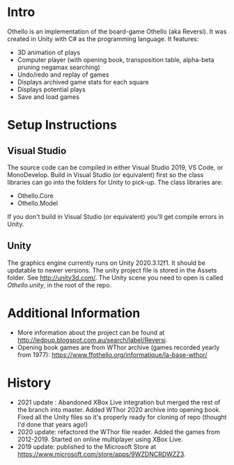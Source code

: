 # Intro

Othello is an implementation of the board-game Othello (aka Reversi). It was created in Unity with C# as the programming language. It features:

* 3D animation of plays
* Computer player (with opening book, transposition table, alpha-beta pruning negamax searching)
* Undo/redo and replay of games
* Displays archived game stats for each square
* Displays potential plays
* Save and load games

# Setup Instructions

## Visual Studio

The source code can be compiled in either Visual Studio 2019, VS Code, or MonoDevelop. Build in Visual Studio (or equivalent) first so the class libraries can go into the folders for Unity to pick-up. The class libraries are:
* Othello.Core
* Othello.Model

If you don't build in Visual Studio (or equivalent) you'll get compile errors in Unity.

## Unity

The graphics engine currently runs on Unity 2020.3.12f1. It should be updatable to newer versions. The unity project file is stored in the Assets folder. See http://unity3d.com/. The Unity scene you need to open is called *Othello.unity*, in the root of the repo.

# Additional Information

* More information about the project can be found at http://ledpup.blogspot.com.au/search/label/Reversi.
* Opening book games are from WThor archive (games recorded yearly from 1977): https://www.ffothello.org/informatique/la-base-wthor/

# History

* 2021 update : Abandoned XBox Live integration but merged the rest of the branch into master. Added WThor 2020 archive into opening book. Fixed all the Unity files so it's properly ready for cloning of repo (thought I'd done that years ago!)
* 2020 update: refactored the WThor file reader. Added the games from 2012-2019. Started on online multiplayer using XBox Live.
* 2019 update: published to the Microsoft Store at https://www.microsoft.com/store/apps/9WZDNCRDWZZ3.
